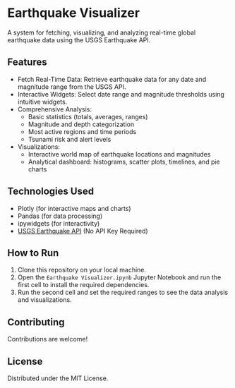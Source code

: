 # Earthquake Visualizer

A system for fetching, visualizing, and analyzing real-time global earthquake data using the USGS Earthquake API.

## Features
- Fetch Real-Time Data: Retrieve earthquake data for any date and magnitude range from the USGS API.
- Interactive Widgets: Select date range and magnitude thresholds using intuitive widgets.
- Comprehensive Analysis:
  - Basic statistics (totals, averages, ranges)
  - Magnitude and depth categorization
  - Most active regions and time periods
  - Tsunami risk and alert levels
- Visualizations:
  - Interactive world map of earthquake locations and magnitudes
  - Analytical dashboard: histograms, scatter plots, timelines, and pie charts

## Technologies Used
- Plotly (for interactive maps and charts)
- Pandas (for data processing)
- ipywidgets (for interactivity)
- [USGS Earthquake API](https://earthquake.usgs.gov/fdsnws/event/1/) (No API Key Required)

## How to Run
1. Clone this repository on your local machine.
2. Open the `Earthquake Visualizer.ipynb` Jupyter Notebook and run the first cell to install the required dependencies.
3. Run the second cell and set the required ranges to see the data analysis and visualizations.

## Contributing

Contributions are welcome!

## License

Distributed under the MIT License.  
